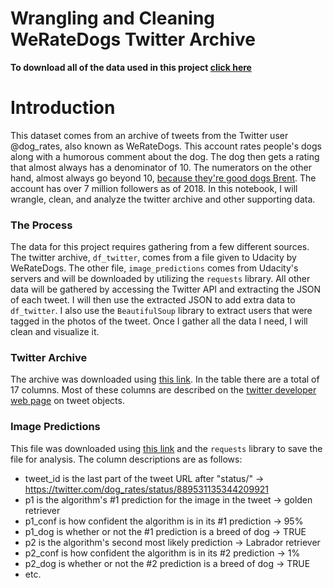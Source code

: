 # Wrangling and Cleaning WeRateDogs Twitter Archive

**To download all of the data used in this project [click here](https://drive.google.com/open?id=1hCfzhchyzwMtMQC3Ygv68k0e8giYemht)**


# Introduction

This dataset comes from an archive of tweets from the Twitter user @dog_rates, also known as WeRateDogs. This account rates people's dogs along with a humorous comment about the dog. The dog then gets a rating that almost always has a denominator of 10. The numerators on the other hand, almost always go beyond 10, [because they're good dogs Brent](https://knowyourmeme.com/memes/theyre-good-dogs-brent). The account has over 7 million followers as of 2018. In this notebook, I will wrangle, clean, and analyze the twitter archive and other supporting data.

### The Process

The data for this project requires gathering from a few different sources. The twitter archive, `df_twitter`, comes from a file given to Udacity by WeRateDogs. The other file, `image_predictions` comes from Udacity's servers and will be downloaded by utilizing the `requests` library. All other data will be gathered by accessing the Twitter API and extracting the JSON of each tweet. I will then use the extracted JSON to add extra data to `df_twitter`. I also use the `BeautifulSoup` library to extract users that were tagged in the photos of the tweet. Once I gather all the data I need, I will clean and visualize it.

### Twitter Archive

The archive was downloaded using [this link](https://d17h27t6h515a5.cloudfront.net/topher/2017/August/59a4e958_twitter-archive-enhanced/twitter-archive-enhanced.csv). In the table there are a total of 17 columns. Most of these columns are described on the [twitter developer web page](https://developer.twitter.com/en/docs/tweets/data-dictionary/overview/tweet-object.html) on tweet objects.

### Image Predictions

This file was downloaded using [this link](https://d17h27t6h515a5.cloudfront.net/topher/2017/August/599fd2ad_image-predictions/image-predictions.tsv) and the `requests` library to save the file for analysis. The column descriptions are as follows:

* tweet_id is the last part of the tweet URL after "status/" → https://twitter.com/dog_rates/status/889531135344209921
* p1 is the algorithm's #1 prediction for the image in the tweet → golden retriever
* p1_conf is how confident the algorithm is in its #1 prediction → 95%
* p1_dog is whether or not the #1 prediction is a breed of dog → TRUE
* p2 is the algorithm's second most likely prediction → Labrador retriever
* p2_conf is how confident the algorithm is in its #2 prediction → 1%
* p2_dog is whether or not the #2 prediction is a breed of dog → TRUE
* etc.
